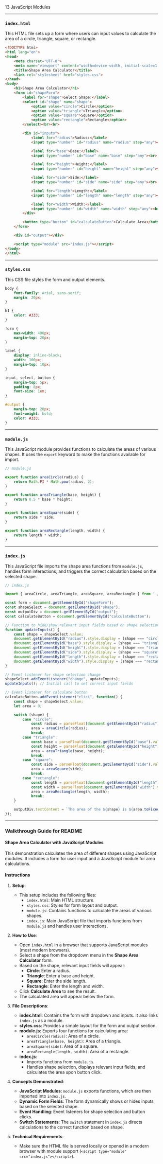 13 JavaScript Modules

---

### `index.html`

This HTML file sets up a form where users can input values to calculate the area of a circle, triangle, square, or rectangle.

```html
<!DOCTYPE html>
<html lang="en">
<head>
    <meta charset="UTF-8">
    <meta name="viewport" content="width=device-width, initial-scale=1.0">
    <title>Shape Area Calculator</title>
    <link rel="stylesheet" href="styles.css">
</head>
<body>
    <h1>Shape Area Calculator</h1>
    <form id="shapeForm">
        <label for="shape">Select Shape:</label>
        <select id="shape" name="shape">
            <option value="circle">Circle</option>
            <option value="triangle">Triangle</option>
            <option value="square">Square</option>
            <option value="rectangle">Rectangle</option>
        </select><br><br>

        <div id="inputs">
            <label for="radius">Radius:</label>
            <input type="number" id="radius" name="radius" step="any"><br>

            <label for="base">Base:</label>
            <input type="number" id="base" name="base" step="any"><br>

            <label for="height">Height:</label>
            <input type="number" id="height" name="height" step="any"><br>

            <label for="side">Side:</label>
            <input type="number" id="side" name="side" step="any"><br>

            <label for="length">Length:</label>
            <input type="number" id="length" name="length" step="any"><br>

            <label for="width">Width:</label>
            <input type="number" id="width" name="width" step="any"><br>
        </div>

        <button type="button" id="calculateButton">Calculate Area</button>
    </form>

    <div id="output"></div>

    <script type="module" src="index.js"></script>
</body>
</html>
```

---

### `styles.css`

This CSS file styles the form and output elements.

```css
body {
    font-family: Arial, sans-serif;
    margin: 20px;
}

h1 {
    color: #333;
}

form {
    max-width: 400px;
    margin-top: 20px;
}

label {
    display: inline-block;
    width: 100px;
    margin-top: 10px;
}

input, select, button {
    margin-top: 5px;
    padding: 8px;
    font-size: 1em;
}

#output {
    margin-top: 20px;
    font-weight: bold;
    color: #333;
}
```

---

### `module.js`

This JavaScript module provides functions to calculate the areas of various shapes. It uses the `export` keyword to make the functions available for import.

```javascript
// module.js

export function areaCircle(radius) {
    return Math.PI * Math.pow(radius, 2);
}

export function areaTriangle(base, height) {
    return 0.5 * base * height;
}

export function areaSquare(side) {
    return side * side;
}

export function areaRectangle(length, width) {
    return length * width;
}
```

---

### `index.js`

This JavaScript file imports the shape area functions from `module.js`, handles form interactions, and triggers the correct calculation based on the selected shape.

```javascript
// index.js

import { areaCircle, areaTriangle, areaSquare, areaRectangle } from './module.js';

const form = document.getElementById("shapeForm");
const shapeSelect = document.getElementById("shape");
const outputDiv = document.getElementById("output");
const calculateButton = document.getElementById("calculateButton");

// Function to hide/show relevant input fields based on shape selection
function updateInputs() {
    const shape = shapeSelect.value;
    document.getElementById("radius").style.display = (shape === "circle") ? "inline-block" : "none";
    document.getElementById("base").style.display = (shape === "triangle") ? "inline-block" : "none";
    document.getElementById("height").style.display = (shape === "triangle") ? "inline-block" : "none";
    document.getElementById("side").style.display = (shape === "square") ? "inline-block" : "none";
    document.getElementById("length").style.display = (shape === "rectangle") ? "inline-block" : "none";
    document.getElementById("width").style.display = (shape === "rectangle") ? "inline-block" : "none";
}

// Event listener for shape selection change
shapeSelect.addEventListener("change", updateInputs);
updateInputs(); // Initial call to set correct input fields

// Event listener for calculate button
calculateButton.addEventListener("click", function() {
    const shape = shapeSelect.value;
    let area = 0;

    switch (shape) {
        case "circle":
            const radius = parseFloat(document.getElementById("radius").value);
            area = areaCircle(radius);
            break;
        case "triangle":
            const base = parseFloat(document.getElementById("base").value);
            const height = parseFloat(document.getElementById("height").value);
            area = areaTriangle(base, height);
            break;
        case "square":
            const side = parseFloat(document.getElementById("side").value);
            area = areaSquare(side);
            break;
        case "rectangle":
            const length = parseFloat(document.getElementById("length").value);
            const width = parseFloat(document.getElementById("width").value);
            area = areaRectangle(length, width);
            break;
    }

    outputDiv.textContent = `The area of the ${shape} is ${area.toFixed(2)}`;
});
```

---

### Walkthrough Guide for README

#### Shape Area Calculator with JavaScript Modules

This demonstration calculates the area of different shapes using JavaScript modules. It includes a form for user input and a JavaScript module for area calculations.

#### Instructions

1. **Setup**:
    - This setup includes the following files:
      - `index.html`: Main HTML structure.
      - `styles.css`: Styles for form layout and output.
      - `module.js`: Contains functions to calculate the areas of various shapes.
      - `index.js`: Main JavaScript file that imports functions from `module.js` and handles user interactions.

2. **How to Use**:
    - Open `index.html` in a browser that supports JavaScript modules (most modern browsers).
    - Select a shape from the dropdown menu in the **Shape Area Calculator** form.
    - Based on the shape, relevant input fields will appear:
      - **Circle**: Enter a radius.
      - **Triangle**: Enter a base and height.
      - **Square**: Enter the side length.
      - **Rectangle**: Enter the length and width.
    - Click **Calculate Area** to see the result.
    - The calculated area will appear below the form.

3. **File Descriptions**:
    - **index.html**: Contains the form with dropdown and inputs. It also links `index.js` as a module.
    - **styles.css**: Provides a simple layout for the form and output section.
    - **module.js**: Exports four functions for calculating area:
      - `areaCircle(radius)`: Area of a circle.
      - `areaTriangle(base, height)`: Area of a triangle.
      - `areaSquare(side)`: Area of a square.
      - `areaRectangle(length, width)`: Area of a rectangle.
    - **index.js**:
      - Imports functions from `module.js`.
      - Handles shape selection, displays relevant input fields, and calculates the area upon button click.

4. **Concepts Demonstrated**:
    - **JavaScript Modules**: `module.js` exports functions, which are then imported into `index.js`.
    - **Dynamic Form Fields**: The form dynamically shows or hides inputs based on the selected shape.
    - **Event Handling**: Event listeners for shape selection and button clicks.
    - **Switch Statements**: The `switch` statement in `index.js` directs calculations to the correct function based on shape.

5. **Technical Requirements**:
    - Make sure the HTML file is served locally or opened in a modern browser with module support (`<script type="module" src="index.js"></script>`).
